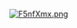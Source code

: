 <a href="https://freeimage.host/vi"><img src="https://iili.io/F5nfXmx.png" alt="F5nfXmx.png" border="0" /></a>
<p><a href="https://nekokokooo.github.io/jw/?url=https://vthanh.utako.moe/ThanhXuanMedia/index.m3u8">
</a></p>
